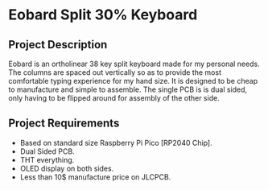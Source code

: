# Eobard Split 30% Keyboard

## Project Description
Eobard is an ortholinear 38 key split keyboard made for my personal needs. 
The columns are spaced out vertically so as to provide the most comfortable typing experience for my hand size. 
It is designed to be cheap to manufacture and simple to assemble. 
The single PCB is is dual sided, only having to be flipped around for assembly of the other side.

## Project Requirements
* Based on standard size Raspberry Pi Pico [RP2040 Chip].
* Dual Sided PCB.
* THT everything. 
* OLED display on both sides.
* Less than 10$ manufacture price on JLCPCB.
